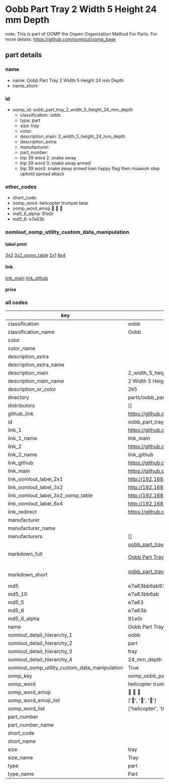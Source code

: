 # Oobb Part Tray 2 Width 5 Height 24 mm Depth  

note: This is part of OOMP the Oopen Organization Method For Parts. For more details: https://github.com/oomlout/oomp_base

##  part details
  







### name
* name: Oobb Part Tray 2 Width 5 Height 24 mm Depth
* name_short: 
### id
* oomp_id: oobb_part_tray_2_width_5_height_24_mm_depth
  * classification: oobb
  * type: part
  * size: tray
  * color: 
  * description_main: 2_width_5_height_24_mm_depth
  * description_extra: 
  * manufacturer: 
  * part_number: 
  * bip 39 word 2: snake away
  * bip 39 word 3: snake away armed
  * bip 39 word: snake away armed loan happy flag then museum step uphold spread attack

### other_codes
* short_code: 
* oomp_word: helicopter trumpet bear
* oomp_word_emoji :helicopter: :trumpet: :bear:
* md5_6_alpha: 91e0r
* md5_6: e7a63b






### oomlout_oomp_utility_custom_data_manipulation
#### label print
[3x2](http://192.168.1.245:1112/?label=oomp%2091e0r)
[3x2_oomp_table](http://192.168.1.108:1112/?label=oomp%2091e0r)
[2x1](http://192.168.1.242:1112/?label=oomp%2091e0r)
[6x4](http://192.168.1.55:1112/?label=oomp%2091e0r)    

#### link

[link_main](https://github.com/oomlout/oomlout_oomp_version_1_messy/tree/main/parts/oobb_part_tray_2_width_5_height_24_mm_depth) [link_github](https://github.com/oomlout/oomlout_oomp_version_1_messy/tree/main/parts/oobb_part_tray_2_width_5_height_24_mm_depth)                             

#### price







### all codes 
| key | value |  
| --- | --- |  
| classification | oobb |  
| classification_name | Oobb |  
| color |  |  
| color_name |  |  
| description_extra |  |  
| description_extra_name |  |  
| description_main | 2_width_5_height_24_mm_depth |  
| description_main_name | 2 Width 5 Height 24 mm Depth |  
| description_or_color | 2k5 |  
| directory | parts/oobb_part_tray_2_width_5_height_24_mm_depth |  
| distributors | [] |  
| github_link | https://github.com/oomlout/oomlout_oomp_part_src/tree/main/parts/oobb_part_tray_2_width_5_height_24_mm_depth |  
| id | oobb_part_tray_2_width_5_height_24_mm_depth |  
| link_1 | https://github.com/oomlout/oomlout_oomp_version_1_messy/tree/main/parts/oobb_part_tray_2_width_5_height_24_mm_depth |  
| link_1_name | link_main |  
| link_2 | https://github.com/oomlout/oomlout_oomp_version_1_messy/tree/main/parts/oobb_part_tray_2_width_5_height_24_mm_depth |  
| link_2_name | link_github |  
| link_github | https://github.com/oomlout/oomlout_oomp_version_1_messy/tree/main/parts/oobb_part_tray_2_width_5_height_24_mm_depth |  
| link_main | https://github.com/oomlout/oomlout_oomp_version_1_messy/tree/main/parts/oobb_part_tray_2_width_5_height_24_mm_depth |  
| link_oomlout_label_2x1 | http://192.168.1.242:1112/?label=oomp%2091e0r |  
| link_oomlout_label_3x2 | http://192.168.1.245:1112/?label=oomp%2091e0r |  
| link_oomlout_label_3x2_oomp_table | http://192.168.1.108:1112/?label=oomp%2091e0r |  
| link_oomlout_label_6x4 | http://192.168.1.55:1112/?label=oomp%2091e0r |  
| link_redirect | https://github.com/oomlout/oomlout_oomp_version_1_messy/tree/main/parts/oobb_part_tray_2_width_5_height_24_mm_depth |  
| manufacturer |  |  
| manufacturer_name |  |  
| manufacturers | [] |  
| markdown_full | [oobb_part_tray_2_width_5_height_24_mm_depth](none)<br>[](none)<br>[Oobb Part Tray 2 Width 5 Height 24 Mm Depth](none)<br><br> |  
| markdown_short | [oobb_part_tray_2_width_5_height_24_mm_depth](none)<br><br> |  
| md5 | e7a63bb6ab91bc0560b4783017841e69 |  
| md5_10 | e7a63bb6ab |  
| md5_5 | e7a63 |  
| md5_6 | e7a63b |  
| md5_6_alpha | 91e0r |  
| name | Oobb Part Tray 2 Width 5 Height 24 mm Depth |  
| oomlout_detail_hierarchy_1 | oobb |  
| oomlout_detail_hierarchy_2 | part |  
| oomlout_detail_hierarchy_3 | tray |  
| oomlout_detail_hierarchy_4 | 24_mm_depth |  
| oomlout_oomp_utility_custom_data_manipulation | True |  
| oomp_key | oomp_oobb_part_tray_2_width_5_height_24_mm_depth |  
| oomp_word | helicopter trumpet bear |  
| oomp_word_emoji | :helicopter: :trumpet: :bear: |  
| oomp_word_emoji_list | [':helicopter:', ':trumpet:', ':bear:'] |  
| oomp_word_list | ['helicopter', 'trumpet', 'bear'] |  
| part_number |  |  
| part_number_name |  |  
| short_code |  |  
| short_name |  |  
| size | tray |  
| size_name | Tray |  
| type | part |  
| type_name | Part |  
